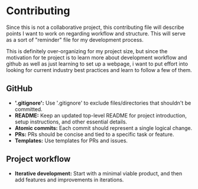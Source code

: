 # Contributing
Since this is not a collaborative project, this contributing file will describe points I want to work on regarding workflow and structure. This will serve as a sort of "reminder" file for my development process. 

This is definitely over-organizing for my project size, but since the motivation for te project is to learn more about development workflow and github as well as just learning to set up a webpage, i want to put effort into looking for current industry best practices and learn to follow a few of them. 

## GitHub
- **'.gitignore':** Use '.gitignore' to exclude files/directories that shouldn't be committed.
- **README:** Keep an updated top-level README for project introduction, setup instructions, and other essential details.
- **Atomic commits:** Each commit should represent a single logical change.
- **PRs:** PRs should be concise and tied to a specific task or feature.
- **Templates:** Use templates for PRs and issues.

## Project workflow
- **Iterative development:** Start with a minimal viable product, and then add features and improvements in iterations. 

